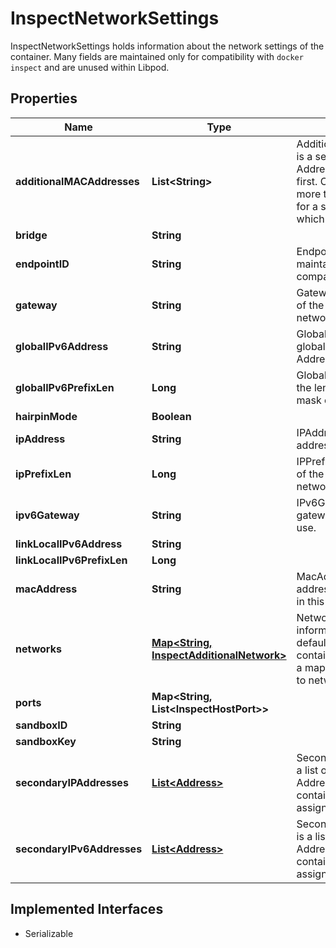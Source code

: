 

# InspectNetworkSettings

InspectNetworkSettings holds information about the network settings of the container. Many fields are maintained only for compatibility with `docker inspect` and are unused within Libpod.

## Properties

| Name | Type | Description | Notes |
|------------ | ------------- | ------------- | -------------|
|**additionalMACAddresses** | **List&lt;String&gt;** | AdditionalMacAddresses is a set of additional MAC Addresses beyond the first. CNI may configure more than one interface for a single network, which can cause this. |  [optional] |
|**bridge** | **String** |  |  [optional] |
|**endpointID** | **String** | EndpointID is unused, maintained exclusively for compatibility. |  [optional] |
|**gateway** | **String** | Gateway is the IP address of the gateway this network will use. |  [optional] |
|**globalIPv6Address** | **String** | GlobalIPv6Address is the global-scope IPv6 Address for this network. |  [optional] |
|**globalIPv6PrefixLen** | **Long** | GlobalIPv6PrefixLen is the length of the subnet mask of this network. |  [optional] |
|**hairpinMode** | **Boolean** |  |  [optional] |
|**ipAddress** | **String** | IPAddress is the IP address for this network. |  [optional] |
|**ipPrefixLen** | **Long** | IPPrefixLen is the length of the subnet mask of this network. |  [optional] |
|**ipv6Gateway** | **String** | IPv6Gateway is the IPv6 gateway this network will use. |  [optional] |
|**linkLocalIPv6Address** | **String** |  |  [optional] |
|**linkLocalIPv6PrefixLen** | **Long** |  |  [optional] |
|**macAddress** | **String** | MacAddress is the MAC address for the interface in this network. |  [optional] |
|**networks** | [**Map&lt;String, InspectAdditionalNetwork&gt;**](InspectAdditionalNetwork.md) | Networks contains information on non-default networks this container has joined. It is a map of network name to network information. |  [optional] |
|**ports** | **Map&lt;String, List&lt;InspectHostPort&gt;&gt;** |  |  [optional] |
|**sandboxID** | **String** |  |  [optional] |
|**sandboxKey** | **String** |  |  [optional] |
|**secondaryIPAddresses** | [**List&lt;Address&gt;**](Address.md) | SecondaryIPAddresses is a list of extra IP Addresses that the container has been assigned in this network. |  [optional] |
|**secondaryIPv6Addresses** | [**List&lt;Address&gt;**](Address.md) | SecondaryIPv6Addresses is a list of extra IPv6 Addresses that the container has been assigned in this network. |  [optional] |


## Implemented Interfaces

* Serializable


